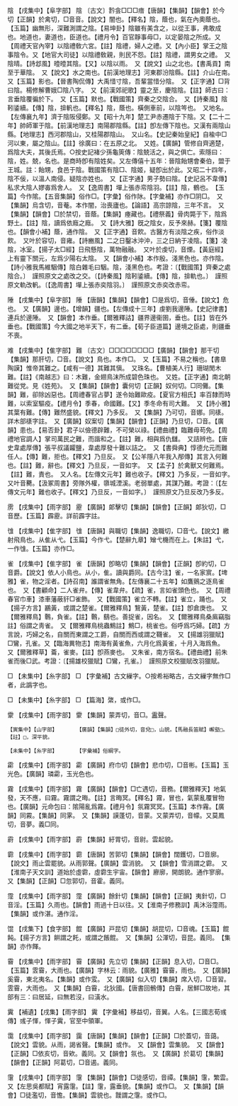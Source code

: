 <!-- { "loadSidebar": true } -->
陰	【戌集中】【阜字部】	陰	〔古文〕霒侌□□□瘖【唐韻】【集韻】【韻會】於今切【正韻】於禽切，□音音。【說文】闇也。【釋名】陰，蔭也，氣在內奧蔭也。【玉篇】幽無形，深難測謂之陰。【易坤卦】陰雖有美含之，以從王事，弗敢成也。地道也，妻道也，臣道也。【禮月令】百官靜事毋□，以定晏陰之所成。又【周禮天官內宰】以陰禮敎六宮。【註】陰禮，婦人之禮。又【內小臣】掌王之陰事陰令。又【地官大司徒】以陰禮敎親，則民不怨。【註】陰禮，謂男女之禮。　又陰晴。【詩邶風】曀曀其陰。【又】以陰以雨。　又【說文】山之北也。【書禹貢】南至于華陰。　又【說文】水之南也。【前漢地理志】河東郡汾陰縣。【註】介山在南。　又【玉篇】影也。【晉書陶侃傳】大禹惜寸陰，吾輩當惜分陰。　又【正字通】□背曰陰。楊修解曹娥□陰八字。　又【前漢郊祀歌】靈之至，慶陰陰。【註】師古曰：言垂陰覆徧於下。　又【玉篇】默也。【戰國策】齊秦之交陰合。　又【詩秦風】陰靷鋈續。【傳】陰，揜軓也。【釋名】陰，蔭也。橫側車前，以陰笒也。　又地名。【左傳襄九年】濟于陰阪侵鄭。又【昭十九年】楚工尹赤遷陰于下陰。又【二十二年】帥師軍于陰。【前漢地理志】南陽郡陰縣。【註】卽左傳下陰也。又漢有兩陰山縣。【地理志】西河郡陰山，又桂陽郡陰山。　又山名。【史記秦始皇紀】自楡中□河以東，屬之陰山。【註】徐廣曰：在五原之北。　又姓。【廣韻】管修自齊適楚，爲陰大夫，其後氏焉。○按史記褚少孫龜筴傳：陰兢活之，與之俱亡。索隱曰：陰，姓。兢，名也。是商時卽有陰姓矣。又左傳僖十五年：晉陰飴甥會秦伯，盟于王城。註：飴甥，食邑于陰。戰國策有陰□、陰姬，疑卽出於此。又昭二十四年，陰不佞，以溫人南侵。疑陰亦姓也。　又【正字通】男子勢曰陰。【史記呂不韋傳】私求大陰人嫪毐爲舍人。　又【逸周書】墠上張赤帟陰羽。【註】陰，鶴也。　【玉篇】今作隂。【五音集韻】俗作□。【字彙】俗作阥。【字彙補】亦作□阴□。　又【集韻】烏含切，音菴。本作闇，治喪廬也。【論語】高宗諒陰，三年不言。　又【集韻】【韻會】□於禁切，音蔭。【集韻】瘞藏也。【禮祭義】骨肉斃于下，陰爲野土。【註】陰，讀爲依廕之廕。　又【詩大雅】旣之陰女，反予來赫。【箋】覆陰也。【韻會小補】蔭，通作陰。　又【正字通】音飮。古醫方有淡陰之疾，俗作淡飮。　又叶於容切，音雍。【詩豳風】二之日鑿冰沖沖，三之日納于凌陰。【箋】凌陰，冰室。【揚子太□經】日飛懸陰，萬物融融。　又叶於虔切，音煙。【黃庭經】上有靈下關元，左爲少陽右太陰。　又【韻會小補】本作殷。淺黑色也。亦作陰。【詩小雅我馬維駰傳】陰白雜毛曰駰。陰，淺黑色也。考證：〔【戰國策】齊秦之處陰合。〕　謹照原文之處改之交。〔【詩秦風】陰靷鋈續。【傳】陰，揜軌也。〕　謹照原文軌改軓。〔【逸周書】墠上張赤奕陰羽。〕　謹照原文赤奕改赤帟。 

陲	【戌集中】【阜字部】	陲	【唐韻】【集韻】【韻會】□是爲切，音倕。【說文】危也。　又【廣韻】邊也。【增韻】疆也。【左傳成十三年】虔劉我邊陲。【史記律書】連兵於邊陲。　又【韻會】本作垂。【爾雅釋詁】疆界邊衞圉，垂也。【註】皆在外垂也。【戰國策】今大國之地半天下，有二垂。【荀子臣道篇】邊境之臣處，則疆垂不喪。

难	【戌集中】【隹字部】	難	〔古文〕□□□□□□□□【廣韻】【韻會】那干切【集韻】那肝切，□音。【說文】鳥也。本作□。　又【玉篇】不易之稱也。【書臯陶謨】惟帝其難之。【咸有一德】其難其愼。　又珠名。【曹植美人行】珊瑚閒木難。【註】《南越志》曰：木難，金翅鳥沫所成碧色珠也。　又姓。【正字通】南北朝難從党。見《姓苑》。　又【集韻】【韻會】囊何切【正韻】奴何切。□同儺。【集韻】難，卻除凶惡也。【周禮春官占夢】遂令始難歐疫。【夏官方相氏】率百隸而時難，以索室驅疫。【禮月令】季春，命國難。【又】季冬命有司大難。　又【詩小雅】其葉有難。【傳】難然盛貌。【釋文】乃多反。　又【集韻】乃可切，音娜。同橠。詳木部橠字註。　又【廣韻】奴案切【集韻】【韻會】【正韻】乃旦切，□音。【廣韻】患也。【易否卦】君子以儉德辟難，不可榮以祿。【禮曲禮】臨難毋苟免。【周禮地官調人】掌司萬民之難，而諧和之。【註】難，相與爲仇讎。　又詰辨也。【唐史韋處厚傳】張平叔議糶鹽，韋處厚發十難以詰之。　又【書舜典】惇德允元而難任人。【傳】難，拒也。【釋文】乃旦反。　又【公羊隱八年我入邴傳】其言入何難也。【註】難，辭也。【釋文】乃旦反，一音如字。　又【孟子】於禽獸又何難焉。【註】難，責也。　又人名。【左傳文元年】難也收子。【釋文】乃多反，一音如字。　又叶音臡。【汲冢周書】旁隊外權，隳城湮溪。老弱單處，其謀乃難。考證：〔【左傳文元年】難也收子。【釋文】乃旦反，一音如字。〕　謹照原文乃旦反改乃多反。 

雳	【戌集中】【雨字部】	靂	【廣韻】郞擊切【集韻】【韻會】【正韻】郞狄切，□音歷。【玉篇】霹靂。詳前霹字註。

隿	【戌集中】【隹字部】	隿	【唐韻】與職切【集韻】逸職切，□音弋。【說文】繳射飛鳥也。从隹从弋。【玉篇】今作弋。【楚辭九章】矰弋機而在上。【朱註】弋，一作隿。【玉篇】亦作□。

雀	【戌集中】【隹字部】	雀	【唐韻】卽略切【集韻】【韻會】【正韻】卽約切，□音爵。【說文】依人小鳥也。从小，隹。讀與爵同。【古今注】雀，一名家賔。【埤雅】雀，物之淫者。【詩召南】誰謂雀無角。【左傳襄二十五年】如鷹鸇之逐鳥雀也。　又【書顧命】二人雀弁。【傳】雀韋弁。【疏】雀，言如雀頭色也。　又【周禮春官巾車】漆車藩蔽豻□雀飾。　又【戰國策】雀立不轉。【註】雀立，踊也。　又【揚子方言】鸝黃，或謂之楚雀。【爾雅釋鳥】鵹黃，楚雀。【註】卽倉庚也。　又【爾雅釋鳥】鷣，負雀。【註】鷣，鷂也。善捉雀，因名。　又【爾雅釋鳥桑鳸竊脂註】俗謂之靑雀。　又【爾雅釋鳥桃蟲鷦註】鷦□，桃雀也。俗呼爲巧婦。【疏】方言說，巧婦之名，自關而東謂之工爵，自關而西或謂之韈雀。　又【揚雄羽獵賦】□鸞，孔雀。又【臨海異物志】南海有黃雀魚，六月化爲黃雀，十月入海爲魚。　又【爾雅釋草】蘥，雀麥。【註】卽燕麥也。　又朱雀，南方宿名。【禮曲禮】前朱雀而後□武。考證：〔【揚雄校獵賦】□鸞，孔雀。〕　謹照原文校獵賦改羽獵賦。 

□	【未集中】【糸字部】	□	【字彙補】古文繅字。○按希裕略古，古文繅字無作□者，此譌字也。

□	【未集中】【糸字部】	□	【篇海】綮，或作□。

霥	【戌集中】【雨字部】	霥	【集韻】蒙弄切，音□。靁聲。

	【寅集中】【山字部】		【廣韻】【集韻】□徒外切，音兌□，山貌。【馬融長笛賦】嶰壑□。【註】□，深平貌。

	【未集中】【糸字部】		【字彙補】俗綱字。

霦	【戌集中】【雨字部】	霦	【廣韻】府巾切【韻會】悲巾切，□音彬。【玉篇】玉光色。【廣韻】璘霦，玉光色也。

霧	【戌集中】【雨字部】	霧	【廣韻】【韻會】□亡遇切，音務。【爾雅釋天】地氣發，天不應，曰霧。霧謂之晦。【註】言晦冥。【釋名】霧，冒也，氣蒙亂覆冒物也。【廣韻】元命包曰：隂陽亂爲霧。【禮月令】氛霧冥冥。【玉篇】本作霿。【廣韻】同霚。【集韻】同雺。　又【集韻】謨蓬切，音蒙。又蒙弄切，音幪。又莫鳳切，音夢。義□同。

霨	【戌集中】【雨字部】	霨	【集韻】紆胃切，音尉。雲起貌。

霩	【戌集中】【雨字部】	霩	【唐韻】苦郭切【集韻】【韻會】闊鑊切，□音廓。【說文】雨止雲罷貌。从雨郭聲。【廣韻】雲消貌。　又【韻會】雪消謂之霩。　又【淮南子天文訓】道始於虛霩，虛霩生宇宙。【韻會】廫廓，開朗貌。通作寥廓。　又【集韻】【正韻】□忽郭切，音霍。義同。

霪	【戌集中】【雨字部】	霪	【廣韻】餘針切【集韻】【韻會】【正韻】夷針切，□音淫。【玉篇】久雨也。【韻會】雨過十日以往。又【淮南子修務訓】禹沐浴霪雨。　【集韻】或作湛。通作淫。

馄	【戌集下】【食字部】	餛	【廣韻】戸昆切【集韻】胡昆切，□音魂。【玉篇】餛飩。【揚子方言】餠謂之飥，或謂之餦餛。　又【集韻】公渾切，音昆。義同。　【集韻】亦作餫。

霫	【戌集中】【雨字部】	霫	【廣韻】先立切【集韻】【正韻】息入切，□音□。【玉篇】雴霫，大雨也。【廣韻】字林云：雨貌。【廣雅】霫霫，雨也。　又【廣韻】奚霫，東北夷名。【集韻】或作雭。　又【廣韻】似入切【集韻】席入切，□音習。雴霫，大雨也。　又【集韻】白霫，北狄國。【唐書回鶻傳】白霫，居鮮□故地，其部有三：曰居延，曰無若沒，曰潢水。

霬	【補遺】【戌集】【雨字部】	霬	【字彙補】移益切，音翼。人名。【三國志荀彧傳】彧子惲，惲子霬，官至中領軍。

霭	【戌集中】【雨字部】	靄	【唐韻】【集韻】【韻會】【正韻】□於蓋切，音藹。【說文】雲貌。从雨，謁省聲。【集韻】或作。　又【韻會】雲集貌。　又【韻會】【正韻】□依亥切，音欸。義同。又【韻會】氛也。　又【廣韻】於葛切【集韻】【韻會】【正韻】阿葛切，□音遏。義同。

霮	【戌集中】【雨字部】	霮	【集韻】【韻會】□徒感切，音禫。【集韻】霮，繁雲。　又【左思吳都賦】宵露霮。【註】霮，露垂貌。【集韻】或作□。　又【集韻】【韻會】□徒濫切，音憺。【集韻】雲貌也。靉謂之霮。或作□。

